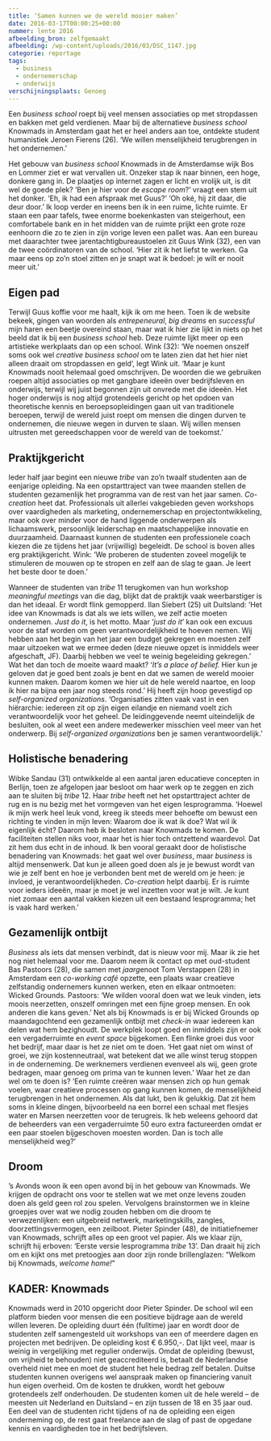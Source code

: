 ```yaml
---
title: ‘Samen kunnen we de wereld mooier maken’
date: 2016-03-17T00:00:25+00:00
nummer: lente 2016
afbeelding_bron: zelfgemaakt
afbeelding: /wp-content/uploads/2016/03/DSC_1147.jpg
categorie: reportage
tags:
  - business
  - ondernemerschap
  - onderwijs
verschijningsplaats: Genoeg
---
```

Een *business school* roept bij veel mensen associaties op met stropdassen en bakken met geld verdienen. Maar bij de alternatieve *business school* Knowmads in Amsterdam gaat het er heel anders aan toe, ontdekte student humanistiek Jeroen Fierens (26). ‘We willen menselijkheid terugbrengen in het ondernemen.’

Het gebouw van *business school* Knowmads in de Amsterdamse wijk Bos en Lommer ziet er wat vervallen uit. Onzeker stap ik naar binnen, een hoge, donkere gang in. De plaatjes op internet zagen er licht en vrolijk uit, is dit wel de goede plek? ‘Ben je hier voor de *escape room*?’ vraagt een stem uit het donker. ‘Eh, ik had een afspraak met Guus?’ ‘Oh oké, hij zit daar, die deur door.’ Ik loop verder en ineens ben ik in een ruime, lichte ruimte. Er staan een paar tafels, twee enorme boekenkasten van steigerhout, een comfortabele bank en in het midden van de ruimte prijkt een grote roze eenhoorn die zo te zien in zijn vorige leven een pallet was. Aan een bureau met daarachter twee jarentachtigbureaustoelen zit Guus Wink (32), een van de twee coördinatoren van de school. ‘Hier zit ik het liefst te werken. Ga maar eens op zo’n stoel zitten en je snapt wat ik bedoel: je wilt er nooit meer uit.’

## Eigen pad

Terwijl Guus koffie voor me haalt, kijk ik om me heen. Toen ik de website bekeek, gingen van woorden als *entrepeneural*, *big dreams* en *successful* mijn haren een beetje overeind staan, maar wat ik hier zie lijkt in niets op het beeld dat ik bij een *business school* heb. Deze ruimte lijkt meer op een artistieke werkplaats dan op een school. Wink (32): ‘We noemen onszelf soms ook wel *creative business school* om te laten zien dat het hier niet alleen draait om stropdassen en geld’, legt Wink uit. ‘Maar je kunt Knowmads nooit helemaal goed omschrijven. De woorden die we gebruiken roepen altijd associaties op met gangbare ideeën over bedrijfsleven en onderwijs, terwijl wij juist begonnen zijn uit onvrede met die ideeën. Het hoger onderwijs is nog altijd grotendeels gericht op het opdoen van theoretische kennis en beroepsopleidingen gaan uit van traditionele beroepen, terwijl de wereld juist roept om mensen die dingen durven te ondernemen, die nieuwe wegen in durven te slaan. Wij willen mensen uitrusten met gereedschappen voor de wereld van de toekomst.’

## Praktijkgericht

Ieder half jaar begint een nieuwe *tribe* van zo’n twaalf studenten aan de eenjarige opleiding. Na een opstarttraject van twee maanden stellen de studenten gezamenlijk het programma van de rest van het jaar samen. *Co-creation* heet dat. Professionals uit allerlei vakgebieden geven workshops over vaardigheden als marketing, ondernemerschap en projectontwikkeling, maar ook over minder voor de hand liggende onderwerpen als lichaamswerk, persoonlijk leiderschap en maatschappelijke innovatie en duurzaamheid. Daarnaast kunnen de studenten een professionele coach kiezen die ze tijdens het jaar (vrijwillig) begeleidt. De school is boven alles erg praktijkgericht. Wink: ‘We proberen de studenten zoveel mogelijk te stimuleren de mouwen op te stropen en zelf aan de slag te gaan. Je leert het beste door te doen.’

Wanneer de studenten van *tribe* 11 terugkomen van hun workshop *meaningful meetings* van die dag, blijkt dat de praktijk vaak weerbarstiger is dan het ideaal. Er wordt flink gemopperd. Ilan Siebert (25) uit Duitsland: ‘Het idee van Knowmads is dat als we iets willen, we zelf actie moeten ondernemen. *Just do it*, is het motto. Maar ‘*just do it*’ kan ook een excuus voor de staf worden om geen verantwoordelijkheid te hoeven nemen. Wij hebben aan het begin van het jaar een budget gekregen en moesten zelf maar uitzoeken wat we ermee deden (deze nieuwe opzet is inmiddels weer afgeschaft, JF). Daarbij hebben we veel te weinig begeleiding gekregen.’ Wat het dan toch de moeite waard maakt? ‘*It’s a place of belief.* Hier kun je geloven dat je goed bent zoals je bent en dat we samen de wereld mooier kunnen maken. Daarom komen we hier uit de hele wereld naartoe, en loop ik hier na bijna een jaar nog steeds rond.’ Hij heeft zijn hoop gevestigd op *self-organized organizations*. ‘Organisaties zitten vaak vast in een hiërarchie: iedereen zit op zijn eigen eilandje en niemand voelt zich verantwoordelijk voor het geheel. De leidinggevende neemt uiteindelijk de besluiten, ook al weet een andere medewerker misschien veel meer van het onderwerp. Bij *self-organized organizations* ben je samen verantwoordelijk.’

## Holistische benadering

Wibke Sandau (31) ontwikkelde al een aantal jaren educatieve concepten in Berlijn, toen ze afgelopen jaar besloot om haar werk op te zeggen en zich aan te sluiten bij *tribe* 12. Haar *tribe* heeft net het opstarttraject achter de rug en is nu bezig met het vormgeven van het eigen lesprogramma. ‘Hoewel ik mijn werk heel leuk vond, kreeg ik steeds meer behoefte om bewust een richting te vinden in mijn leven: Waarom doe ik wat ik doe? Wat wil ik eigenlijk écht? Daarom heb ik besloten naar Knowmads te komen. De faciliteiten stellen niks voor, maar het is hier toch ontzettend waardevol. Dat zit hem dus echt in de inhoud. Ik ben vooral geraakt door de holistische benadering van Knowmads: het gaat wel over *business*, maar *business* is altijd mensenwerk. Dat kun je alleen goed doen als je je bewust wordt van wie je zelf bent en hoe je verbonden bent met de wereld om je heen: je invloed, je verantwoordelijkheden. *Co-creation* helpt daarbij. Er is ruimte voor ieders ideeën, maar je moet je wel inzetten voor wat je wilt. Je kunt niet zomaar een aantal vakken kiezen uit een bestaand lesprogramma; het is vaak hard werken.’ 

## Gezamenlijk ontbijt

*Business* als iets dat mensen verbindt, dat is nieuw voor mij. Maar ik zie het nog niet helemaal voor me. Daarom neem ik contact op met oud-student Bas Pastoors (28), die samen met *jaarg*enoot Tom Verstappen (28) in Amsterdam een *co-working café* opzette, een plaats waar creatieve zelfstandig ondernemers kunnen werken, eten en elkaar ontmoeten: Wicked Grounds. Pastoors: ‘We wilden vooral doen wat we leuk vinden, iets moois neerzetten, onszelf omringen met een fijne groep mensen. En ook anderen die kans geven.’ 
Net als bij Knowmads is er bij Wicked Grounds op maandagochtend een gezamenlijk ontbijt met *check-in* waar iedereen kan delen wat hem bezighoudt. De werkplek loopt goed en inmiddels zijn er ook een vergaderruimte en *event space* bijgekomen. Een flinke groei dus voor het bedrijf, maar daar is het ze niet om te doen. ‘Het gaat niet om winst of groei, we zijn kostenneutraal, wat betekent dat we alle winst terug stoppen in de onderneming. De werknemers verdienen evenveel als wij, geen grote bedragen, maar genoeg om prima van te kunnen leven.’ Waar het ze dan wel om te doen is? ‘Een ruimte creëren waar mensen zich op hun gemak voelen, waar creatieve processen op gang kunnen komen, de menselijkheid terugbrengen in het ondernemen. Als dat lukt, ben ik gelukkig. Dat zit hem soms in kleine dingen, bijvoorbeeld na een borrel een schaal met flesjes water en Marsen neerzetten voor de terugreis. Ik heb weleens gehoord dat de beheerders van een vergaderruimte 50 euro extra factureerden omdat er een paar stoelen bijgeschoven moesten worden. Dan is toch alle menselijkheid weg?’

## Droom

’s Avonds woon ik een open avond bij in het gebouw van Knowmads. We krijgen de opdracht ons voor te stellen wat we met onze levens zouden doen als geld geen rol zou spelen. Vervolgens brainstormen we in kleine groepjes over wat we nodig zouden hebben om die droom te verwezenlijken: een uitgebreid netwerk, marketingskills, zangles, doorzettingsvermogen, een zeilboot. Pieter Spinder (48), de initiatiefnemer van Knowmads, schrijft alles op een groot vel papier. Als we klaar zijn, schrijft hij erboven: ‘Eerste versie lesprogramma *tribe* 13’. Dan draait hij zich om en kijkt ons met pretoogjes aan door zijn ronde brillenglazen: “Welkom bij Knowmads, *welcome home!*”

## KADER: Knowmads

Knowmads werd in 2010 opgericht door Pieter Spinder. De school wil een platform bieden voor mensen die een positieve bijdrage aan de wereld willen leveren. De opleiding duurt één (fulltime) jaar en wordt door de studenten zelf samengesteld uit workshops van een of meerdere dagen en projecten met bedrijven. De opleiding kost € 6.950,-. Dat lijkt veel, maar is weinig in vergelijking met regulier onderwijs. Omdat de opleiding (bewust, om vrijheid te behouden) niet geaccrediteerd is, betaalt de Nederlandse overheid niet mee en moet de student het hele bedrag zelf betalen. Duitse studenten kunnen overigens wel aanspraak maken op financiering vanuit hun eigen overheid. Om de kosten te drukken, wordt het gebouw grotendeels zelf onderhouden. De studenten komen uit de hele wereld – de meesten uit Nederland en Duitsland – en zijn tussen de 18 en 35 jaar oud. Een deel van de studenten richt tijdens of na de opleiding een eigen onderneming op, de rest gaat freelance aan de slag of past de opgedane kennis en vaardigheden toe in het bedrijfsleven.